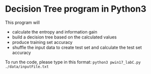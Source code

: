 # Decision Tree program in Python3

This program will 
  * calculate the entropy and information gain 
  * build a decision tree based on the calculated values
  * produce training set accuracy
  * shuffle the input data to create test set and calculate the test set accuracy
  
To run the code, please type in this format:
`python3 pwin17_labC.py ./data/inputFile.txt`
